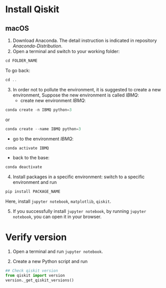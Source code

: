 # Install Qiskit
## macOS
1. Download Anaconda. The detail instruction is indicated in repository *Anaconda-Distribution*.
2. Open a terminal and switch to your working folder:
```javascript
cd FOLDER_NAME
```
To go back:
```javascript
cd ..
```

3. In order not to pollute the environment, it is suggested to create a new environment, Suppose the new environment is called *IBMQ*:
    - create new environment *IBMQ*:
```javascript
conda create -n IBMQ python=3
```

or

```javascript
conda create --name IBMQ python=3
```
   - go to the environment *IBMQ*:
```javascript
conda activate IBMQ
```
   - back to the base:
 ```javascript
conda deactivate
```

4. Install packages in a specific environment: switch to a specific environment and run
```javascript
pip install PACKAGE_NAME
```
Here, install `jupyter notebook`, `matplotlib`, `qiskit`.

5. If you successfully install `jupyter notebook`, by running `jupyter notebook`, you can open it in your browser.


# Verify version
1. Open a terminal and run `jupyter notebook`. 

2. Create a new Python script and run
```python
## Check qiskit version
from qiskit import version
version._get_qiskit_versions()
```


